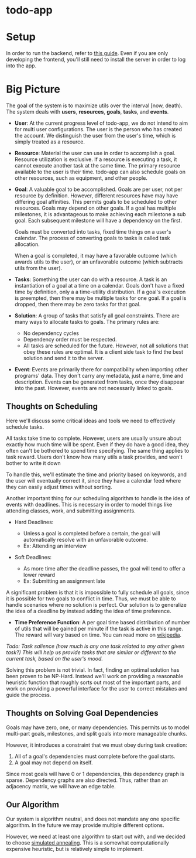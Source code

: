 # todo-app

# Setup

In order to run the backend, refer to [this guide](./backend/README.md).
Even if you are only developing the frontend, you'll still need to install the server in order to log into the app.

# Big Picture
The goal of the system is to maximize utils over the interval [now, death).
The system deals with **users**, **resources**, **goals**, **tasks**, and **events**.

* **User**: At the current progress level of todo-app, we do not intend to aim for multi user configurations.
    The user is the person who has created the account. 
    We distinguish the user from the user's time, which is simply treated as a resource.

* **Resource**: Material the user can use in order to accomplish a goal.
    Resource utilization is exclusive.
    If a resource is executing a task, it cannot execute another task at the same time.
    The primary resource available to the user is their time. 
    todo-app can also schedule goals on other resources, such as equipment,  and other people.

* **Goal**: A valuable goal to be accomplished.
    Goals are per user, not per resource by definition.
    However, different resources have may have differing goal affinities.
    This permits goals to be scheduled to other resources.
    Goals may depend on other goals.
    If a goal has multiple milestones, it is advantageous to make achieving each milestone a sub goal.
    Each subsequent milestone will have a dependency on the first.

    Goals must be converted into tasks, fixed time things on a user's calendar.
    The process of converting goals to tasks is called task allocation.

    When a goal is completed, it may have a favorable outcome (which awards utils to the user), 
    or an unfavorable outcome (which subtracts utils from the user).

* **Tasks**: Something the user can do with a resource.
    A task is an instantiation of a goal at a time on a calendar.
    Goals don't have a fixed time by definition, only a a time-utility distribution.
    If a goal's execution is preempted, then there may be multiple tasks for one goal.
    If a goal is dropped, then there may be zero tasks for that goal.

* **Solution**: A group of tasks that satisfy all goal constraints.
    There are many ways to allocate tasks to goals.
    The primary rules are:
    * No dependency cycles
    * Dependency order must be respected.
    * All tasks are scheduled for the future.
    However, not all solutions that obey these rules are optimal.
    It is a client side task to find the best solution and send it to the server.

* **Event**: Events are primarily there for compatibility when importing other programs' data. 
    They don't carry any metadata, just a name, time and description.
    Events can be generated from tasks, once they disappear into the past.
    However, events are not necessarily linked to goals.

## Thoughts on Scheduling
Here we'll discuss some critical ideas and tools we need to effectively schedule tasks.

All tasks take time to complete. 
However, users are usually unsure about exactly how much time will be spent.
Even if they do have a good idea, they often can't be bothered to spend time specifying.
The same thing applies to task reward. Users don't know how many utils a task provides, 
and won't bother to write it down

To handle this, we'll estimate the time and priority based on keywords, 
and the user will eventually correct it, since they have a calendar feed where they can easily 
adjust times without sorting.

Another important thing for our scheduling algorithm to handle is the idea of events with deadlines.
This is necessary in order to model things like attending classes, work, and submitting assignments.

* Hard Deadlines:
  * Unless a goal is completed before a certain, the goal will automatically resolve with an unfavorable outcome.
  * Ex: Attending an interview

* Soft Deadlines:
  * As more time after the deadline passes, the goal will tend to offer a lower reward
  * Ex: Submitting an assignment late

A significant problem is that it is impossible to fully schedule all goals, since it is possible for two goals to conflict in time. 
Thus, we must be able to handle scenarios where no solution is perfect.
Our solution is to generalize the idea of a deadline by instead adding the idea of time preference.

* **Time Preference Function**: A per goal time based distribution of number of utils that 
    will be gained per minute if the task is active in this range.
    The reward will vary based on time.
    You can read more on [wikipedia]( https://en.wikipedia.org/wiki/Time-utility_function ).

*Todo: Task salience (how much is any one task related to any other given task?)*
*This will help us provide tasks that are similar or different to the current task, based on the user's mood.*

Solving this problem is not trivial. 
In fact, finding an optimal solution has been proven to be NP-Hard.
Instead we'll work on providing a reasonable heuristic function that roughly sorts out most of the important parts, 
and work on providing a powerful interface for the user to correct mistakes and guide the process. 

## Thoughts on Solving Goal Dependencies

Goals may have zero, one, or many dependencies. 
This permits us to model multi-part goals, milestones, and split goals into more manageable chunks.

However, it introduces a constraint that we must obey during task creation:
1. All of a goal's dependencies must complete before the goal starts.
2. A goal may not depend on itself.

Since most goals will have 0 or 1 dependencies, this dependency graph is sparse.
Dependency graphs are also directed.
Thus, rather than an adjacency matrix, we will have an edge table.

## Our Algorithm

Our system is algorithm neutral, and does not mandate any one specific algorithm.
In the future we may provide multiple different options.

However,  we need at least one algorithm to start out with, and we decided to choose [simulated annealing]( https://en.wikipedia.org/wiki/Simulated_annealing ).
This is a somewhat computationally expensive heuristic, but is relatively simple to implement.

















